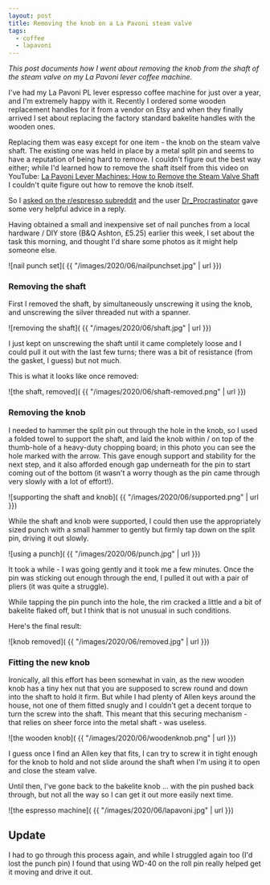 ```yaml
---
layout: post
title: Removing the knob on a La Pavoni steam valve
tags:
  - coffee
  - lapavoni
---
```


_This post documents how I went about removing the knob from the shaft of the steam valve on my La Pavoni lever coffee machine._

I've had my La Pavoni PL lever espresso coffee machine for just over a year, and I'm extremely happy with it. Recently I ordered some wooden replacement handles for it from a vendor on Etsy and when they finally arrived I set about replacing the factory standard bakelite handles with the wooden ones.

Replacing them was easy except for one item - the knob on the steam valve shaft. The existing one was held in place by a metal split pin and seems to have a reputation of being hard to remove. I couldn't figure out the best way either; while I'd learned how to remove the shaft itself from this video on YouTube: [La Pavoni Lever Machines: How to Remove the Steam Valve Shaft](https://www.youtube.com/watch?v=xPj1VSGgyCY) I couldn't quite figure out how to remove the knob itself.

So I [asked on the r/espresso subreddit](https://www.reddit.com/r/espresso/comments/h868yx/help_please_remove_steam_valve_knob_on_la_pavoni/) and the user [Dr_Procrastinator](https://www.reddit.com/user/Dr_Procrastinator/) gave some very helpful advice in a reply.

Having obtained a small and inexpensive set of nail punches from a local hardware / DIY store (B&Q Ashton, £5.25) earlier this week, I set about the task this morning, and thought I'd share some photos as it might help someone else.

![nail punch set]( {{ "/images/2020/06/nailpunchset.jpg" | url }})


### Removing the shaft

First I removed the shaft, by simultaneously unscrewing it using the knob, and unscrewing the silver threaded nut with a spanner.

![removing the shaft]( {{ "/images/2020/06/shaft.jpg" | url }})

I just kept on unscrewing the shaft until it came completely loose and I could pull it out with the last few turns; there was a bit of resistance (from the gasket, I guess) but not much.

This is what it looks like once removed:

![the shaft, removed]( {{ "/images/2020/06/shaft-removed.png" | url }})

### Removing the knob

I needed to hammer the split pin out through the hole in the knob, so I used a folded towel to support the shaft, and laid the knob within / on top of the thumb-hole of a heavy-duty chopping board; in this photo you can see the hole marked with the arrow. This gave enough support and stability for the next step, and it also afforded enough gap underneath for the pin to start coming out of the bottom (it wasn't a worry though as the pin came through very slowly with a lot of effort!).

![supporting the shaft and knob]( {{ "/images/2020/06/supported.png" | url }})

While the shaft and knob were supported, I could then use the appropriately sized punch with a small hammer to gently but firmly tap down on the split pin, driving it out slowly.

![using a punch]( {{ "/images/2020/06/punch.jpg" | url }})

It took a while - I was going gently and it took me a few minutes. Once the pin was sticking out enough through the end, I pulled it out with a pair of pliers (it was quite a struggle).

While tapping the pin punch into the hole, the rim cracked a little and a bit of bakelite flaked off, but I think that is not unusual in such conditions.

Here's the final result:

![knob removed]( {{ "/images/2020/06/removed.jpg" | url }})


### Fitting the new knob

Ironically, all this effort has been somewhat in vain, as the new wooden knob has a tiny hex nut that you are supposed to screw round and down into the shaft to hold it firm. But while I had plenty of Allen keys around the house, not one of them fitted snugly and I couldn't get a decent torque to turn the screw into the shaft. This meant that this securing mechanism - that relies on sheer force into the metal shaft - was useless.

![the wooden knob]( {{ "/images/2020/06/woodenknob.png" | url }})

I guess once I find an Allen key that fits, I can try to screw it in tight enough for the knob to hold and not slide around the shaft when I'm using it to open and close the steam valve.

Until then, I've gone back to the bakelite knob ... with the pin pushed back through, but not all the way so I can get it out more easily next time.

![the espresso machine]( {{ "/images/2020/06/lapavoni.jpg" | url }})

## Update

I had to go through this process again, and while I struggled again too (I'd lost the punch pin) I found that using WD-40 on the roll pin really helped get it moving and drive it out.
